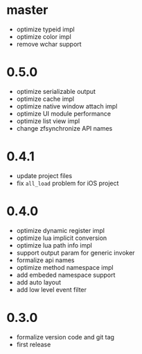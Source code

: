 # master
* optimize typeid impl
* optimize color impl
* remove wchar support

# 0.5.0
* optimize serializable output
* optimize cache impl
* optimize native window attach impl
* optimize UI module performance
* optimize list view impl
* change zfsynchronize API names

# 0.4.1
* update project files
* fix `all_load` problem for iOS project

# 0.4.0

* optimize dynamic register impl
* optimize lua implicit conversion
* optimize lua path info impl
* support output param for generic invoker
* formalize api names
* optimize method namespace impl
* add embeded namespace support
* add auto layout
* add low level event filter

# 0.3.0

* formalize version code and git tag
* first release


